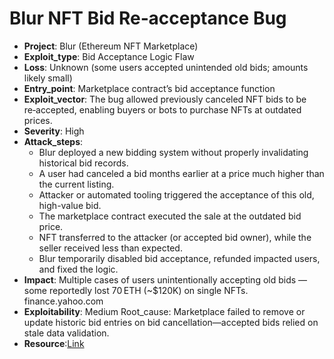 # Blur NFT Bid Re‑acceptance Bug 

- **Project**: Blur (Ethereum NFT Marketplace)
- **Exploit_type**: Bid Acceptance Logic Flaw
- **Loss**: Unknown (some users accepted unintended old bids; amounts likely small)
- **Entry_point**: Marketplace contract’s bid acceptance function
- **Exploit_vector**: The bug allowed previously canceled NFT bids to be re‑accepted, enabling buyers or bots to purchase NFTs at outdated prices.
- **Severity**: High 
- **Attack_steps**:
    - Blur deployed a new bidding system without properly invalidating historical bid records.
    - A user had canceled a bid months earlier at a price much higher than the current listing.
    - Attacker or automated tooling triggered the acceptance of this old, high-value bid.
    - The marketplace contract executed the sale at the outdated bid price.
    - NFT transferred to the attacker (or accepted bid owner), while the seller received less than expected.
    - Blur temporarily disabled bid acceptance, refunded impacted users, and fixed the logic. 
- **Impact**: Multiple cases of users unintentionally accepting old bids — some reportedly lost 70 ETH (~$120K) on single NFTs. 
finance.yahoo.com
- **Exploitability**: Medium
Root_cause: Marketplace failed to remove or update historic bid entries on bid cancellation—accepted bids relied on stale data validation.
- **Resource**:[Link](https://www.web3isgoinggreat.com/single/blur-nft-platform-bug-allows-old-bids-to-be-accepted) 

